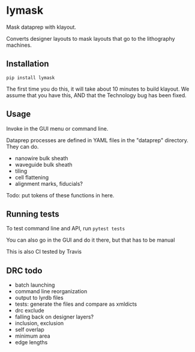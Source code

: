 <!-- [![Build Status](https://travis-ci.org/atait/lytest.svg?branch=master)](https://travis-ci.org/atait/lytest) -->

# lymask

Mask dataprep with klayout.

Converts designer layouts to mask layouts that go to the lithography machines.


## Installation
```
pip install lymask
```
The first time you do this, it will take about 10 minutes to build klayout. We assume that you have this, AND that the Technology bug has been fixed.


## Usage
Invoke in the GUI menu or command line.

Dataprep processes are defined in YAML files in the "dataprep" directory. They can do.
- nanowire bulk sheath
- waveguide bulk sheath
- tiling
- cell flattening
- alignment marks, fiducials?

Todo: put tokens of these functions in here.

## Running tests
To test command line and API, run `pytest tests`

You can also go in the GUI and do it there, but that has to be manual

This is also CI tested by Travis

## DRC todo
- batch launching
- command line reorganization
- output to lyrdb files
- tests: generate the files and compare as xmldicts
- drc exclude
- falling back on designer layers?
- inclusion, exclusion
- self overlap
- minimum area
- edge lengths